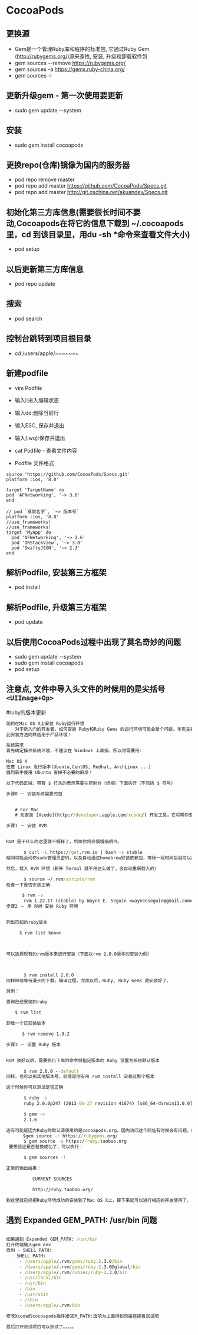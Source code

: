 # CocoaPods

## 更换源
- Gem是一个管理Ruby库和程序的标准包, 它通过Ruby Gem (http://rubygems.org/)源来查找, 安装, 升级和卸载软件包
- gem sources --remove https://rubygems.org/
- gem sources -a https://gems.ruby-china.org/
- gem sources -l

## 更新升级gem - 第一次使用要更新
- sudo gem update --system

## 安装
- sudo gem install cocoapods


## 更换repo(仓库)镜像为国内的服务器
- pod repo remove master
- pod repo add master https://github.com/CocoaPods/Specs.git
- pod repo add master http://git.oschina.net/akuandev/Specs.git

## 初始化第三方库信息(需要很长时间不要动,Cocoapods在将它的信息下载到 ~/.cocoapods里，cd  到该目录里，用du -sh *命令来查看文件大小)
- pod setup

## 以后更新第三方库信息
- pod repo update

## 搜索
- pod search

## 控制台跳转到项目根目录
- cd /users/apple/~~~~~~~

## 新建podfile
- vim Podfile
- 输入i:进入编辑状态
- 输入dd:删除当前行
- 输入ESC, 保存并退出
- 输入(:wq):保存并退出
- cat Podfile - 查看文件内容

- Podfile 文件格式

```objc
source 'https://github.com/CocoaPods/Specs.git'
platform :ios, '8.0'

target 'TargetName' do
pod 'AFNetworking', '~> 3.0'
end

// pod `框架名字`, `~> 版本号`
platform :ios, '8.0'
//use_frameworks!
//use_frameworks!
target 'MyApp' do
  pod 'AFNetworking', '~> 2.6'
  pod 'ORStackView', '~> 3.0'
  pod 'SwiftyJSON', '~> 2.3'
end

```



## 解析Podfile, 安装第三方框架
- pod install

## 解析Podfile, 升级第三方框架
- pod update

## 以后使用CocoaPods过程中出现了莫名奇妙的问题
- sudo gem update --system
- sudo gem install cocoapods
- pod setup

## 注意点, 文件中导入头文件的时候用的是尖括号`<UIImage+Op>`


#ruby的版本更新

```cmd
如何在Mac OS X上安装 Ruby运行环境
　　对于新入门的开发者，如何安装 Ruby和Ruby Gems 的运行环境可能会是个问题，本页主要介绍如何用一条靠谱的路子快速安装 Ruby 开发环境。
此安装方法同样适用于产品环境！

系统需求
首先确定操作系统环境，不建议在 Windows 上面搞，所以你需要用:

Mac OS X
任意 Linux 发行版本(Ubuntu,CentOS, Redhat, ArchLinux ...)
强烈新手使用 Ubuntu 省掉不必要的麻烦！

以下代码区域，带有 $ 打头的表示需要在控制台（终端）下面执行（不包括 $ 符号）

步骤0 － 安装系统需要的包


　　# For Mac
　　# 先安装 [Xcode](http://developer.apple.com/xcode/) 开发工具，它将帮你安装好 Unix 环境需要的开发包

步骤1 － 安装 RVM


RVM 是干什么的这里就不解释了，后面你将会慢慢搞明白。

　　　　$ curl -L https://get.rvm.io | bash -s stable
期间可能会问你sudo管理员密码，以及自动通过homebrew安装依赖包，等待一段时间后就可以成功安装好 RVM。

然后，载入 RVM 环境（新开 Termal 就不用这么做了，会自动重新载入的）

　　　　$ source ~/.rvm/scripts/rvm
检查一下是否安装正确

　　　 $ rvm -v
　　　　rvm 1.22.17 (stable) by Wayne E. Seguin <wayneeseguin@gmail.com>, Michal Papis <mpapis@gmail.com> [https://rvm.io/]
步骤2 － 用 RVM 安装 Ruby 环境


列出已知的ruby版本

　　　$ rvm list known



可以选择现有的rvm版本来进行安装（下面以rvm 2.0.0版本的安装为例）



　　　　$ rvm install 2.0.0
同样继续等待漫长的下载，编译过程，完成以后，Ruby, Ruby Gems 就安装好了。

另附：

查询已经安装的ruby

　　$ rvm list

卸载一个已安装版本

      $ rvm remove 1.9.2

步骤3 － 设置 Ruby 版本


RVM 装好以后，需要执行下面的命令将指定版本的 Ruby 设置为系统默认版本

　　　　$ rvm 2.0.0 --default
同样，也可以用其他版本号，前提是你有用 rvm install 安装过那个版本

这个时候你可以测试是否正确

　　　　$ ruby -v
　　　　ruby 2.0.0p247 (2013-06-27 revision 41674) [x86_64-darwin13.0.0]

　　　　$ gem -v
　　　　2.1.6

这有可能是因为Ruby的默认源使用的是cocoapods.org，国内访问这个网址有时候会有问题，网上的一种解决方案是将远替换成淘宝的，替换方式如下：
　　   $gem source -r https://rubygems.org/
　　　　$ gem source -a https://ruby.taobao.org
 要想验证是否替换成功了，可以执行：

　　　　$ gem sources -l

正常的输出结果：

　　　　　　CURRENT SOURCES

　　　　　　http://ruby.taobao.org/

到这里就已经把Ruby环境成功的安装到了Mac OS X上，接下来就可以进行相应的开发使用了。

```

## 遇到 Expanded GEM_PATH: /usr/bin 问题

```cmd

如果遇到 Expanded GEM_PATH: /usr/bin
打开终端输入gem env
找到 - SHELL PATH:
  - SHELL PATH:
     - /Users/apple/.rvm/gems/ruby-2.3.0/bin
     - /Users/apple/.rvm/gems/ruby-2.3.0@global/bin
     - /Users/apple/.rvm/rubies/ruby-2.3.0/bin
     - /usr/local/bin
     - /usr/bin
     - /bin
     - /usr/sbin
     - /sbin
     - /Users/apple/.rvm/bin

修改Xcode的cocoapods插件里GEM_PATH:选项为上面得到的路径挨着试试吧

最后打开测试项目可以测试了。。。。。

```

